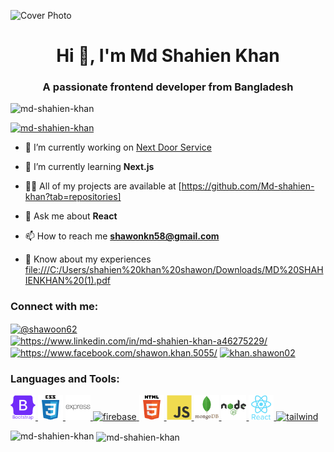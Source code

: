 ![Cover Photo](https://i.ibb.co/V02L6DTr/1736388609801.jpg)

<h1 align="center">Hi 👋, I'm Md Shahien Khan</h1>
<h3 align="center">A passionate frontend developer from Bangladesh</h3>

<p align="left"> <img src="https://komarev.com/ghpvc/?username=md-shahien-khan&label=Profile%20views&color=0e75b6&style=flat" alt="md-shahien-khan" /> </p>

<p align="left"> <a href="https://github.com/ryo-ma/github-profile-trophy"><img src="https://github-profile-trophy.vercel.app/?username=md-shahien-khan" alt="md-shahien-khan" /></a> </p>

- 🔭 I’m currently working on [Next Door Service](https://next-door-service.web.app/)

- 🌱 I’m currently learning **Next.js**

- 👨‍💻 All of my projects are available at [https://github.com/Md-shahien-khan?tab=repositories]

- 💬 Ask me about **React**

- 📫 How to reach me **shawonkn58@gmail.com**

- 📄 Know about my experiences [file:///C:/Users/shahien%20khan%20shawon/Downloads/MD%20SHAHIENKHAN%20(1).pdf](file:///C:/Users/shahien%20khan%20shawon/Downloads/MD%20SHAHIENKHAN%20(1).pdf)

<h3 align="left">Connect with me:</h3>
<p align="left">
<a href="https://twitter.com/@shawoon62" target="blank"><img align="center" src="https://raw.githubusercontent.com/rahuldkjain/github-profile-readme-generator/master/src/images/icons/Social/twitter.svg" alt="@shawoon62" height="30" width="40" /></a>
<a href="https://linkedin.com/in/https://www.linkedin.com/in/md-shahien-khan-a46275229/" target="blank"><img align="center" src="https://raw.githubusercontent.com/rahuldkjain/github-profile-readme-generator/master/src/images/icons/Social/linked-in-alt.svg" alt="https://www.linkedin.com/in/md-shahien-khan-a46275229/" height="30" width="40" /></a>
<a href="https://fb.com/https://www.facebook.com/shawon.khan.5055/" target="blank"><img align="center" src="https://raw.githubusercontent.com/rahuldkjain/github-profile-readme-generator/master/src/images/icons/Social/facebook.svg" alt="https://www.facebook.com/shawon.khan.5055/" height="30" width="40" /></a>
<a href="https://instagram.com/khan.shawon02" target="blank"><img align="center" src="https://raw.githubusercontent.com/rahuldkjain/github-profile-readme-generator/master/src/images/icons/Social/instagram.svg" alt="khan.shawon02" height="30" width="40" /></a>
</p>

<h3 align="left">Languages and Tools:</h3>
<p align="left"> 
  <a href="https://getbootstrap.com" target="_blank" rel="noreferrer"> <img src="https://raw.githubusercontent.com/devicons/devicon/master/icons/bootstrap/bootstrap-plain-wordmark.svg" alt="bootstrap" width="40" height="40"/> </a> 
  <a href="https://www.w3schools.com/css/" target="_blank" rel="noreferrer"> <img src="https://raw.githubusercontent.com/devicons/devicon/master/icons/css3/css3-original-wordmark.svg" alt="css3" width="40" height="40"/> </a> 
  <a href="https://expressjs.com" target="_blank" rel="noreferrer"> <img src="https://raw.githubusercontent.com/devicons/devicon/master/icons/express/express-original-wordmark.svg" alt="express" width="40" height="40"/> </a> 
  <a href="https://firebase.google.com/" target="_blank" rel="noreferrer"> <img src="https://www.vectorlogo.zone/logos/firebase/firebase-icon.svg" alt="firebase" width="40" height="40"/> </a> 
  <a href="https://www.w3.org/html/" target="_blank" rel="noreferrer"> <img src="https://raw.githubusercontent.com/devicons/devicon/master/icons/html5/html5-original-wordmark.svg" alt="html5" width="40" height="40"/> </a> 
  <a href="https://developer.mozilla.org/en-US/docs/Web/JavaScript" target="_blank" rel="noreferrer"> <img src="https://raw.githubusercontent.com/devicons/devicon/master/icons/javascript/javascript-original.svg" alt="javascript" width="40" height="40"/> </a> 
  <a href="https://www.mongodb.com/" target="_blank" rel="noreferrer"> <img src="https://raw.githubusercontent.com/devicons/devicon/master/icons/mongodb/mongodb-original-wordmark.svg" alt="mongodb" width="40" height="40"/> </a> 
  <a href="https://nodejs.org" target="_blank" rel="noreferrer"> <img src="https://raw.githubusercontent.com/devicons/devicon/master/icons/nodejs/nodejs-original-wordmark.svg" alt="nodejs" width="40" height="40"/> </a> 
  <a href="https://reactjs.org/" target="_blank" rel="noreferrer"> <img src="https://raw.githubusercontent.com/devicons/devicon/master/icons/react/react-original-wordmark.svg" alt="react" width="40" height="40"/> </a> 
  <a href="https://tailwindcss.com/" target="_blank" rel="noreferrer"> <img src="https://www.vectorlogo.zone/logos/tailwindcss/tailwindcss-icon.svg" alt="tailwind" width="40" height="40"/> </a> 
</p>

<p><img align="left" src="https://github-readme-stats.vercel.app/api/top-langs?username=md-shahien-khan&show_icons=true&locale=en&layout=compact" alt="md-shahien-khan" /></p>

<p>&nbsp;<img align="center" src="https://github-readme-stats.vercel.app/api?username=md-shahien-khan&show_icons=true&locale=en" alt="md-shahien-khan" /></p>
